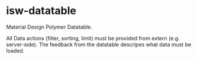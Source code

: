# isw-datatable
Material Design Polymer Datatable.

All Data actions (filter, sorting, limit) must be provided from extern (e.g. server-side).
The feedback from the datatable descripes what data must be loaded.